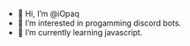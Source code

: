 - 👋 Hi, I’m @iOpaq
- 👀 I’m interested in progamming discord bots.
- 🌱 I’m currently learning javascript.

